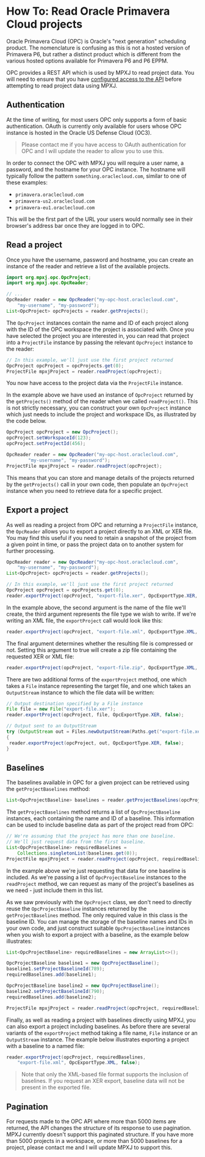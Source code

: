 # How To: Read Oracle Primavera Cloud projects

Oracle Primavera Cloud (OPC) is Oracle's
"next generation" scheduling product. The nomenclature is confusing as this is
not a hosted version of Primavera P6, but rather a distinct product which is
different from the various hosted options available for Primavera P6 and P6
EPPM.

OPC provides a REST API which is used by MPXJ to read project data. You will
need to ensure that you have 
[configured access to the API](https://docs.oracle.com/cd/E80480_01/English/integration/primavera_rest_api/D207871.html)
before attempting to read project data using MPXJ.

## Authentication

At the time of writing, for most users OPC only supports a form of basic
authentication. OAuth is currently only available for users whose OPC instance
is hosted in the Oracle US Defense Cloud (OC3).

> Please contact me if you have access to OAuth authentication for OPC
> and I will update the reader to allow you to use this.

In order to connect the OPC with MPXJ you will require a user name, a password,
and the hostname for your OPC instance. The hostname will typically follow
the pattern `something.oraclecloud.com`, similar to one of these examples:

* `primavera.oraclecloud.com`
* `primavera-us2.oraclecloud.com`
* `primavera-eu1.oraclecloud.com`

This will be the first part of the URL your users would normally see in their
browser's address bar once they are logged in to OPC.

## Read a project

Once you have the username, password and hostname, you can create an instance of
the reader and retrieve a list of the available projects.

```java
import org.mpxj.opc.OpcProject;
import org.mpxj.opc.OpcReader;

// ...
OpcReader reader = new OpcReader("my-opc-host.oraclecloud.com",
	"my-username", "my-password");
List<OpcProject> opcProjects = reader.getProjects();
```

The `OpcProject` instances contain the name and ID of each project along with
the ID of the OPC workspace the project is associated with. Once you have
selected the project you are interested in, you can read that project into a
`ProjectFile` instance by passing the relevant `OpcProject` instance to the
reader:

```java
// In this example, we'll just use the first project returned
OpcProject opcProject = opcProjects.get(0);
ProjectFile mpxjProject = reader.readProject(opcProject);
```

You now have access to the project data via the `ProjectFile` instance.

In the example above we have used an instance of `OpcProject` returned by the
`getProjects()` method of the reader when we called `readProject()`. This is
not strictly necessary, you can construct your own `OpcProject` instance which
just needs to include the project and workspace IDs, as illustrated by the code
below.

```java
OpcProject opcProject = new OpcProject();
opcProject.setWorkspaceId(123);
opcProject.setProjectId(456);

OpcReader reader = new OpcReader("my-opc-host.oraclecloud.com",
		"my-username", "my-password");
ProjectFile mpxjProject = reader.readProject(opcProject);
```

This means that you can store and manage details of the projects returned by the
`getProjects()` call in your own code, then populate an `OpcProject` instance
when you need to retrieve data for a specific project.


## Export a project

As well as reading a project from OPC and returning a `ProjectFile` instance,
the `OpcReader` allows you to export a project directly to an XML or XER file.
You may find this useful if you need to retain a snapshot of the project from
a given point in time, or pass the project data on to another system for
further processing. 

```java
OpcReader reader = new OpcReader("my-opc-host.oraclecloud.com",
	"my-username", "my-password");
List<OpcProject> opcProjects = reader.getProjects();

// In this example, we'll just use the first project returned
OpcProject opcProject = opcProjects.get(0);
reader.exportProject(opcProject, "export-file.xer", OpcExportType.XER, false);
```

In the example above, the second argument is the name of the file we'll create,
the third argument represents the file type we wish to write. If we're writing
an XML file, the `exportProject` call would look like this:

```java
reader.exportProject(opcProject, "export-file.xml", OpcExportType.XML, false);
```

The final argument determines whether the resulting file is compressed or not.
Setting this argument to true will create a zip file containing the requested
XER or XML file:

```java
reader.exportProject(opcProject, "export-file.zip", OpcExportType.XML, true);
```

There are two additional forms of the `exportProject` method, one which takes
a `File` instance representing the target file, and one which takes an
`OutputStream` instance to which the file data will be written:

```java
// Output destination specified by a File instance
File file = new File("export-file.xer");
reader.exportProject(opcProject, file, OpcExportType.XER, false);

// Output sent to an OutputStream
try (OutputStream out = Files.newOutputStream(Paths.get("export-file.xer")))
{
 reader.exportProject(opcProject, out, OpcExportType.XER, false);
}
```

## Baselines

The baselines available in OPC for a given project can be retrieved using the
`getProjectBaselines` method:

```java
List<OpcProjectBaseline> baselines = reader.getProjectBaselines(opcProject);
```

The `getProjectBaselines` method returns a list of `OpcProjectBaseline`
instances, each containing the name and ID of a baseline. This information can be
used to include baseline data as part of the project read from OPC:

```java
// We're assuming that the project has more than one baseline.
// We'll just request data from the first baseline.
List<OpcProjectBaseline> requiredBaselines =
	Collections.singletonList(baselines.get(0));
ProjectFile mpxjProject = reader.readProject(opcProject, requiredBaselines);
```

In the example above we're just requesting that data for one baseline is
included. As we're passing a list of `OpcProjectBaseline` instances to the
`readProject` method, we can request as many of the project's baselines as
we need - just include them in this list.

As we saw previously with the `OpcProject` class, we don't need to directly
reuse the `OpcProjectBaseline` instances returned by the `getProjectBaselines`
method. The only required value in this class is the baseline ID. You can
manage the storage of the baseline names and IDs in your own code, and just
construct suitable `OpcProjectBaseline` instances when you wish to export a
project with a baseline, as the example below illustrates:

```java
List<OpcProjectBaseline> requiredBaselines = new ArrayList<>();

OpcProjectBaseline baseline1 = new OpcProjectBaseline();
baseline1.setProjectBaselineId(789);
requiredBaselines.add(baseline1);

OpcProjectBaseline baseline2 = new OpcProjectBaseline();
baseline2.setProjectBaselineId(790);
requiredBaselines.add(baseline2);

ProjectFile mpxjProject = reader.readProject(opcProject, requiredBaselines);
```

Finally, as well as reading a project with baselines directly using MPXJ,
you can also export a project including baselines. As before there are several
variants of the `exportProject` method taking a file name, `File` instance
or an `OutputStream` instance. The example below illustrates exporting a
project with a baseline to a named file:

```java
reader.exportProject(opcProject, requiredBaselines,
	"export-file.xml", OpcExportType.XML, false);
```

> Note that only the XML-based file format supports the inclusion of
> baselines. If you request an XER export, baseline data will not be present
> in the exported file.

## Pagination
For requests made to the OPC API where more than 5000 items are returned, the
API changes the structure of its response to use pagination. MPXJ currently
doesn't support this paginated structure. If you have more than 5000 projects
in a workspace, or more than 5000 baselines for a project, please contact me
and I will update MPXJ to support this.
